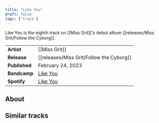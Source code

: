 ```yaml
---
title: "Like You"
draft: false
tags: ['track']
---
```


Like You is the eighth track on [[Miss Grit]]'s debut album [[releases/Miss Grit/Follow the Cyborg]].

|                  |                                                                                                 |
| ---------------- | ----------------------------------------------------------------------------------------------- |
| **Artist**       | [[Miss Grit]]                                                          |
| **Release**      | [[releases/Miss Grit/Follow the Cyborg]]                           |
| **Published**    | February 24, 2023                                                                               |
| **Bandcamp**     | [Like You](https://missgrit.bandcamp.com/track/like-you-2)                                      |
| **Spotify**      | [Like You](https://open.spotify.com/track/19UqVT2WgSz39uvT28mCHg?si=c9a66b7128eb4c2e)           |

## About


## Similar tracks

